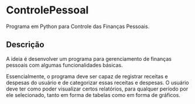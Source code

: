 # ControlePessoal

Programa em Python para Controle das Finanças Pessoais.


## Descrição

A ideia é desenvolver um programa para gerenciamento de finanças pessoais com
algumas funcionalidades básicas.

Essencialmente, o programa deve ser capaz de registrar receitas e despesas do
usuário e de categorizar essas receitas e despesas. O usuário deve ter como
poder visualizar certos relatórios, para qualquer período por ele selecionado,
tanto em forma de tabelas como em forma de gráficos.
